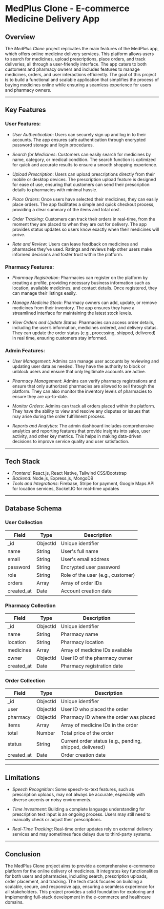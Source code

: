 # MedPlus Clone - E-commerce Medicine Delivery App

## Overview

The *MedPlus Clone* project replicates the main features of the MedPlus app, which offers online medicine delivery services. This platform allows users to search for medicines, upload prescriptions, place orders, and track deliveries, all through a user-friendly interface. The app caters to both customers and pharmacy owners and includes features to manage medicines, orders, and user interactions efficiently. The goal of this project is to build a functional and scalable application that simplifies the process of buying medicines online while ensuring a seamless experience for users and pharmacy owners.

---

## Key Features

### User Features:
- *User Authentication*: Users can securely sign up and log in to their accounts. The app ensures safe authentication through encrypted password storage and login procedures.
  
- *Search for Medicines*: Customers can easily search for medicines by name, category, or medical condition. The search function is optimized for quick and accurate results to ensure a smooth shopping experience.

- *Upload Prescription*: Users can upload prescriptions directly from their mobile or desktop devices. The prescription upload feature is designed for ease of use, ensuring that customers can send their prescription details to pharmacies with minimal hassle.

- *Place Orders*: Once users have selected their medicines, they can easily place orders. The app facilitates a simple and quick checkout process, providing a clear summary of the items and total cost.

- *Order Tracking*: Customers can track their orders in real-time, from the moment they are placed to when they are out for delivery. The app provides status updates so users know exactly when their medicines will arrive.

- *Rate and Review*: Users can leave feedback on medicines and pharmacies they’ve used. Ratings and reviews help other users make informed decisions and foster trust within the platform.

### Pharmacy Features:
- *Pharmacy Registration*: Pharmacies can register on the platform by creating a profile, providing necessary business information such as location, available medicines, and contact details. Once registered, they can manage their listings easily.

- *Manage Medicine Stock*: Pharmacy owners can add, update, or remove medicines from their inventory. The app ensures they have a streamlined interface for maintaining the latest stock levels.

- *View Orders and Update Status*: Pharmacies can access order details, including the user’s information, medicines ordered, and delivery status. They can update the order status (e.g., processing, shipped, delivered) in real time, ensuring customers stay informed.

### Admin Features:
- *User Management*: Admins can manage user accounts by reviewing and updating user data as needed. They have the authority to block or unblock users and ensure that only legitimate accounts are active.

- *Pharmacy Management*: Admins can verify pharmacy registrations and ensure that only authorized pharmacies are allowed to sell through the platform. They can also monitor the inventory levels of pharmacies to ensure they are up-to-date.

- *Monitor Orders*: Admins can track all orders placed within the platform. They have the ability to view and resolve any disputes or issues that may arise during the order fulfillment process.

- *Reports and Analytics*: The admin dashboard includes comprehensive analytics and reporting features that provide insights into sales, user activity, and other key metrics. This helps in making data-driven decisions to improve service quality and user satisfaction.

---

## Tech Stack

- *Frontend*: React.js, React Native, Tailwind CSS/Bootstrap  
- *Backend*: Node.js, Express.js, MongoDB  
- *Tools and Integrations*: Firebase, Stripe for payment, Google Maps API for location services, Socket.IO for real-time updates  

---

## Database Schema

### User Collection

| Field         | Type      | Description                          |
|---------------|-----------|--------------------------------------|
| _id         | ObjectId  | Unique identifier                    |
| name        | String    | User's full name                     |
| email       | String    | User's email address                 |
| password    | String    | Encrypted user password              |
| role        | String    | Role of the user (e.g., customer)    |
| orders      | Array     | Array of order IDs                   |
| created_at  | Date      | Account creation date                |

### Pharmacy Collection

| Field         | Type      | Description                          |
|---------------|-----------|--------------------------------------|
| _id         | ObjectId  | Unique identifier                    |
| name        | String    | Pharmacy name                        |
| location    | String    | Pharmacy location                    |
| medicines   | Array     | Array of medicine IDs available      |
| owner       | ObjectId  | User ID of the pharmacy owner        |
| created_at  | Date      | Pharmacy registration date           |

### Order Collection

| Field         | Type      | Description                          |
|---------------|-----------|--------------------------------------|
| _id         | ObjectId  | Unique identifier                    |
| user        | ObjectId  | User ID who placed the order         |
| pharmacy    | ObjectId  | Pharmacy ID where the order was placed |
| items       | Array     | Array of medicine IDs in the order   |
| total       | Number    | Total price of the order             |
| status      | String    | Current order status (e.g., pending, shipped, delivered) |
| created_at  | Date      | Order creation date                  |

---

## Limitations

- *Speech Recognition*: Some speech-to-text features, such as prescription uploads, may not always be accurate, especially with diverse accents or noisy environments.
  
- *Time Investment*: Building a complete language understanding for prescription text input is an ongoing process. Users may still need to manually check or adjust their prescriptions.

- *Real-Time Tracking*: Real-time order updates rely on external delivery services and may sometimes face delays due to third-party systems.

---

## Conclusion

The MedPlus Clone project aims to provide a comprehensive e-commerce platform for the online delivery of medicines. It integrates key functionalities for both users and pharmacies, including search, prescription uploads, order placement, and tracking. The tech stack focuses on building a scalable, secure, and responsive app, ensuring a seamless experience for all stakeholders. This project provides a solid foundation for exploring and implementing full-stack development in the e-commerce and healthcare domains.
